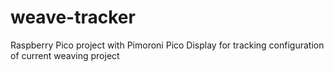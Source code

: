 # weave-tracker
Raspberry Pico project with Pimoroni Pico Display for tracking configuration of current weaving project
